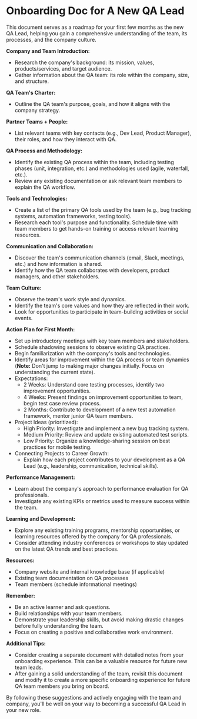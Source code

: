 # Onboarding Doc for A New QA Lead

This document serves as a roadmap for your first few months as the new QA Lead, helping you gain a comprehensive understanding of the team, its processes, and the company culture.

**Company and Team Introduction:** 
* Research the company's background: its mission, values, products/services, and target audience.
* Gather information about the QA team: its role within the company, size, and structure.

**QA Team's Charter:** 
* Outline the QA team's purpose, goals, and how it aligns with the company strategy.

**Partner Teams + People:** 
* List relevant teams with key contacts (e.g., Dev Lead, Product Manager), their roles, and how they interact with QA.

**QA Process and Methodology:** 
* Identify the existing QA process within the team, including testing phases (unit, integration, etc.) and methodologies used (agile, waterfall, etc.).
* Review any existing documentation or ask relevant team members to explain the QA workflow.

**Tools and Technologies:** 
* Create a list of the primary QA tools used by the team (e.g., bug tracking systems, automation frameworks, testing tools).
* Research each tool's purpose and functionality. Schedule time with team members to get hands-on training or access relevant learning resources.

**Communication and Collaboration:**  
*  Discover the team's communication channels (email, Slack, meetings, etc.) and how information is shared.
*  Identify how the QA team collaborates with developers, product managers, and other stakeholders.

**Team Culture:** 
*  Observe the team's work style and dynamics.  
*  Identify the team's core values and how they are reflected in their work.  
*  Look for opportunities to participate in team-building activities or social events.

**Action Plan for First Month:**  
*  Set up introductory meetings with key team members and stakeholders.
*  Schedule shadowing sessions to observe existing QA practices.
*  Begin familiarization with the company's tools and technologies.
*  Identify areas for improvement within the QA process or team dynamics (**Note:** Don't jump to making major changes initially. Focus on understanding the current state).
*  Expectations:
    * 2 Weeks: Understand core testing processes, identify two improvement opportunities.
    * 4 Weeks: Present findings on improvement opportunities to team, begin test case review process.
    * 2 Months: Contribute to development of a new test automation framework, mentor junior QA team members.
* Project Ideas (prioritized):
    * High Priority: Investigate and implement a new bug tracking system.
    * Medium Priority: Review and update existing automated test scripts.
    * Low Priority: Organize a knowledge-sharing session on best practices for mobile testing.
* Connecting Projects to Career Growth:
    * Explain how each project contributes to your development as a QA Lead (e.g., leadership, communication, technical skills).

**Performance Management:** 
*  Learn about the company's approach to performance evaluation for QA professionals.  
*  Investigate any existing KPIs or metrics used to measure success within the team.

**Learning and Development:** 
*  Explore any existing training programs, mentorship opportunities, or learning resources offered by the company for QA professionals. 
*  Consider attending industry conferences or workshops to stay updated on the latest QA trends and best practices. 

**Resources:**  
*  Company website and internal knowledge base (if applicable)
*  Existing team documentation on QA processes
*  Team members (schedule informational meetings)

**Remember:** 
*  Be an active learner and ask questions.
*  Build relationships with your team members.
*  Demonstrate your leadership skills, but avoid making drastic changes before fully understanding the team.
*  Focus on creating a positive and collaborative work environment.

**Additional Tips:**  
*  Consider creating a separate document with detailed notes from your onboarding experience. This can be a valuable resource for future new team leads.
*  After gaining a solid understanding of the team, revisit this document and modify it to create a more specific onboarding experience for future QA team members you bring on board.

By following these suggestions and actively engaging with the team and company, you'll be well on your way to becoming a successful QA Lead in your new role.
